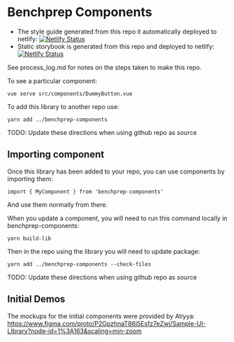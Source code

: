 # Benchprep Components

- The style guide generated from this repo it automatically deployed to netlify: [![Netlify Status](https://api.netlify.com/api/v1/badges/e70a842c-8f5a-4764-848c-a97d4b5c02be/deploy-status)](https://app.netlify.com/sites/bp-styleguide-demo/deploys)
- Static storybook is generated from this repo and deployed to netlify: [![Netlify Status](https://api.netlify.com/api/v1/badges/3c32f751-6f37-4a21-8a43-7d9850db796c/deploy-status)](https://app.netlify.com/sites/storybook-bp-components/deploys)

See process_log.md for notes on the steps taken to make this repo.

To see a particular component:

```
vue serve src/components/DummyButton.vue
```

To add this library to another repo use:

```
yarn add ../benchprep-components
```
TODO: Update these directions when using github repo as source

## Importing component

Once this library has been added to your repo, you can use components by importing them:

```
import { MyComponent } from 'benchprep-components'
```

And use them normally from there.

When you update a component, you will need to run this command locally in benchprep-components:

```
yarn build-lib
```

Then in the repo using the library you will need to update package:

```
yarn add ../benchprep-components --check-files
```

TODO: Update these directions when using github repo as source

## Initial Demos

The mockups for the initial components were provided by Atiyya: https://www.figma.com/proto/P2GpzhnaT86j5Esfz7eZwj/Sample-UI-LIbrary?node-id=1%3A163&scaling=min-zoom
